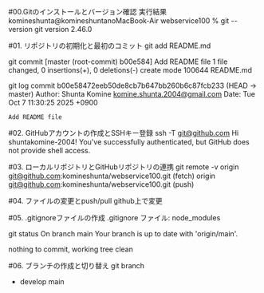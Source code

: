 #00.Gitのインストールとバージョン確認
実行結果
komineshunta@komineshuntanoMacBook-Air webservice100 % git --version
git version 2.46.0

#01. リポジトリの初期化と最初のコミット
git add README.md

git commit
[master (root-commit) b00e584] Add README file
 1 file changed, 0 insertions(+), 0 deletions(-)
 create mode 100644 README.md

git log
commit b00e58472eeb50de8cb7b647bb260b6c87fcb233 (HEAD -> master)
Author: Shunta Komine <komine.shunta.2004@gmail.com>
Date:   Tue Oct 7 11:30:25 2025 +0900

    Add README file

#02. GitHubアカウントの作成とSSHキー登録
ssh -T git@github.com
Hi shuntakomine-2004! You've successfully authenticated, but GitHub does not provide shell access.

#03. ローカルリポジトリとGitHubリポジトリの連携
git remote -v
origin  git@github.com:komineshunta/webservice100.git (fetch)
origin  git@github.com:komineshunta/webservice100.git (push)

#04. ファイルの変更とpush/pull
github上で変更

#05. .gitignoreファイルの作成
.gitignore ファイル: node_modules

git status
On branch main
Your branch is up to date with 'origin/main'.

nothing to commit, working tree clean

#06. ブランチの作成と切り替え
git branch

* develop
  main